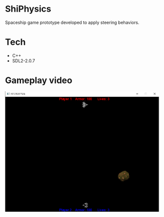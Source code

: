 # ShiPhysics

Spaceship game prototype developed to apply steering behaviors.

# Tech
* C++
* SDL2-2.0.7

# Gameplay video

[![Gameplay Video](assets/sample-gameplay.png)](https://youtu.be/o8ll2DMp9Qo-Y "Gameplay")
